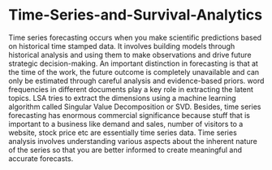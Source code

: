 # Time-Series-and-Survival-Analytics
Time series forecasting occurs when you make scientific predictions based on historical time stamped data. It involves building models through historical analysis and using them to make observations and drive future strategic decision-making. An important distinction in forecasting is that at the time of the work, the future outcome is completely unavailable and can only be estimated through careful analysis and evidence-based priors.
word frequencies in different documents play a key role in extracting the latent topics. LSA tries to extract the dimensions using a machine learning algorithm called Singular Value Decomposition or SVD.
Besides, time series forecasting has enormous commercial significance because stuff that is important to a business like demand and sales, number of visitors to a website, stock price etc are essentially time series data.
Time series analysis involves understanding various aspects about the inherent nature of the series so that you are better informed to create meaningful and accurate forecasts.
